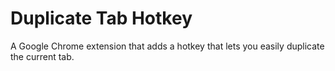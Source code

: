 # Duplicate Tab Hotkey
A Google Chrome extension that adds a hotkey that lets you easily duplicate the current tab.
